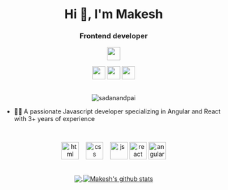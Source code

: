 <h1 align="center">Hi 👋, I'm Makesh</h1>
<h3 align="center">Frontend developer</h3>

<div align=center>
<a href="https://cdnlogo.com/logo/linkedin-icon_39423.html"><img src="https://cdn.cdnlogo.com/logos/l/66/linkedin-icon.svg" width="30"></a>

  <a href="https://cdnlogo.com/logo/codepen-icon_12685.html"><img src="https://cdn.cdnlogo.com/logos/c/77/codepen-icon.svg" width="30"></a>
  <a href="https://cdnlogo.com/logo/wordmark-black-medium_50028.html"><img src="https://cdn.cdnlogo.com/logos/w/21/wordmark-black-medium.svg" width="30"></a>
<a href="https://cdnlogo.com/logo/twitter_38383.html"><img src="https://cdn.cdnlogo.com/logos/t/48/twitter.png" width="30"></a>
  <br><br>
 <p><img src="https://komarev.com/ghpvc/?username=makesh-kumar" alt="sadanandpai" /></p>
</div>

- 👨‍💻 A passionate Javascript developer specializing in Angular and React with 3+ years of experience


<br>

<p align="center">
  <img src="https://upload.wikimedia.org/wikipedia/commons/thumb/6/61/HTML5_logo_and_wordmark.svg/2048px-HTML5_logo_and_wordmark.svg.png" alt="html" width="auto" height="40">&nbsp;&nbsp;&nbsp;
  <img src='https://upload.wikimedia.org/wikipedia/commons/thumb/d/d5/CSS3_logo_and_wordmark.svg/1200px-CSS3_logo_and_wordmark.svg.png' alt="css" width="auto" height="40">&nbsp;&nbsp;&nbsp;
  <img src='https://upload.wikimedia.org/wikipedia/commons/6/6a/JavaScript-logo.png' height='40' width='auto' alt="js">
  <img src="https://upload.wikimedia.org/wikipedia/commons/thumb/a/a7/React-icon.svg/1280px-React-icon.svg.png" alt="react" width="auto" height="40"/>
  <img src="https://angular.io/assets/images/logos/angular/angular.svg" alt="angular" width="40" height="40"/>
<p align="center">
  
<br>
  
<a href="https://github.com/makesh-kumar/github-readme-stats">
  <img align="center" src="https://github-readme-stats.vercel.app/api/top-langs/?username=makesh-kumar&theme=radical&hide=glsl,python" />
</a>
<a href="https://github.com/anuraghazra/github-readme-stats">
  <img align="center" src="https://github-readme-stats.vercel.app/api?username=makesh-kumar&show_icons=true&theme=radical&line_height=27" alt="Makesh's github stats" />
</a>
